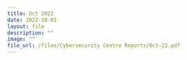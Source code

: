 ```yaml
---
title: Oct 2022
date: 2022-10-01
layout: file
description: ""
image: ""
file_url: /files/Cybersecurity Centre Reports/Oct-22.pdf
---
```

